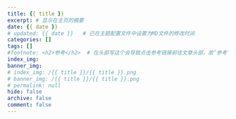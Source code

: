 ```yaml
---
title: {{ title }}
excerpt: # 显示在主页的摘要
date: {{ date }}
# updated: {{ date }}   # 已在主题配置文件中设置为MD文件的修改时间
categories: []
tags: []
#footnote: <h2>参考</h2>  # 在头部写这个会导致点击参考链接前往文章头部，故‘参考’在需要时手动添加到文章底部
index_img: 
banner_img:
# index_img: /{{ title }}/{{ title }}.png
# banner_img: /{{ title }}/{{ title }}.png
# permalink: null
hide: false
archive: false
comment: false
---
```

